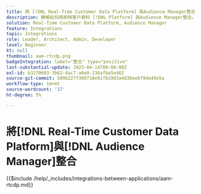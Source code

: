 ```yaml
---
title: 將 [!DNL Real-Time Customer Data Platform] 與Audience Manager整合
description: 瞭解如何將即時客戶資料 [!DNL Platform] 與Audience Manager整合。
solution: Real-Time Customer Data Platform, Audience Manager
feature: Integrations
topic: Integrations
role: Leader, Architect, Admin, Developer
level: Beginner
kt: null
thumbnail: aam-rtcdp.png
badgeIntegration: label="整合" type="positive"
last-substantial-update: 2023-04-14T00:00:00Z
exl-id: b3270603-3b62-4ac7-a6e0-236afba5e462
source-git-commit: 509b227f360718e81fb19d3a4d30aebf9de49e5a
workflow-type: tm+mt
source-wordcount: '17'
ht-degree: 5%

---
```


# 將[!DNL Real-Time Customer Data Platform]與[!DNL Audience Manager]整合

{{$include /help/_includes/integrations-between-applications/aam-rtcdp.md}}

